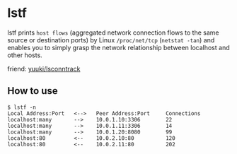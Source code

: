 # lstf

lstf prints `host flows` (aggregated network connection flows to the same source or destination ports) by Linux `/proc/net/tcp` (`netstat -tan`) and enables you to simply grasp the network relationship between localhost and other hosts.

friend: [yuuki/lsconntrack](https://github.com/yuuki/lsconntrack)

## How to use

```shell
$ lstf -n
Local Address:Port   <-->   Peer Address:Port     Connections
localhost:many       -->    10.0.1.10:3306        22
localhost:many       -->    10.0.1.11:3306        14
localhost:many       -->    10.0.1.20:8080        99
localhost:80         <--    10.0.2.10:80          120
localhost:80         <--    10.0.2.11:80          202
```